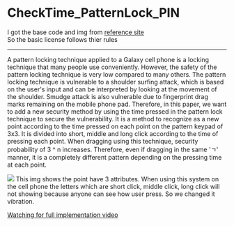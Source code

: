 # CheckTime_PatternLock_PIN

I got the base code and img from <a href="https://github.com/aritraroy/PatternLockView" target="_blank">reference site</a> <br>
So the basic license follows thier rules <br>

<hr>

A pattern locking technique applied to a Galaxy cell phone is a locking technique that many people use conveniently. However, the safety of the pattern locking technique is very low compared to many others. The pattern locking technique is vulnerable to a shoulder surfing attack, which is based on the user's input and can be interpreted by looking at the movement of the shoulder. Smudge attack is also vulnerable due to fingerprint drag marks remaining on the mobile phone pad. Therefore, in this paper, we want to add a new security method by using the time pressed in the pattern lock technique to secure the vulnerability. It is a method to recognize as a new point according to the time pressed on each point on the pattern keypad of 3x3. It is divided into short, middle and long click according to the time of pressing each point. When dragging using this technique, security probability of 3 ^ n increases. Therefore, even if dragging in the same 'ㄱ' manner, it is a completely different pattern depending on the pressing time at each point.
<br>

<img src="https://github.com/kyu-h/PressTime_PatternLock_PIN/blob/master/img/img.JPG">
This img shows the point have 3 attributes. When using this system on the cell phone the letters which are short click, middle click, long click will not showing because anyone can see how user press. So we changed it vibration. <br>

 <a href="https://youtu.be/OEOkHHQPTgA" target="_blank">Watching for full implementation video</a> <br>
